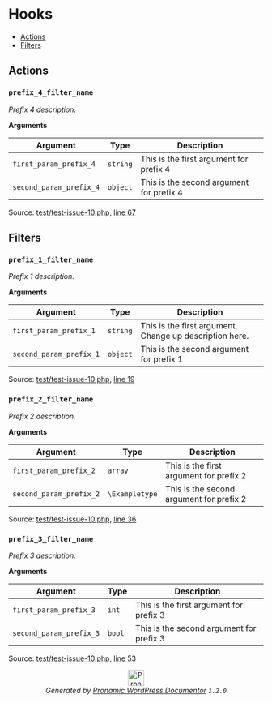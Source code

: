 # Hooks

- [Actions](#actions)
- [Filters](#filters)

## Actions

### `prefix_4_filter_name`

*Prefix 4 description.*

**Arguments**

Argument | Type | Description
-------- | ---- | -----------
`first_param_prefix_4` | `string` | This is the first argument for prefix 4
`second_param_prefix_4` | `object` | This is the second argument for prefix 4

Source: [test/test-issue-10.php](test-issue-10.php), [line 67](test-issue-10.php#L67-L73)

## Filters

### `prefix_1_filter_name`

*Prefix 1 description.*

**Arguments**

Argument | Type | Description
-------- | ---- | -----------
`first_param_prefix_1` | `string` | This is the first argument. Change up description here.
`second_param_prefix_1` | `object` | This is the second argument for prefix 1

Source: [test/test-issue-10.php](test-issue-10.php), [line 19](test-issue-10.php#L19-L25)

### `prefix_2_filter_name`

*Prefix 2 description.*

**Arguments**

Argument | Type | Description
-------- | ---- | -----------
`first_param_prefix_2` | `array` | This is the first argument for prefix 2
`second_param_prefix_2` | `\Exampletype` | This is the second argument for prefix 2

Source: [test/test-issue-10.php](test-issue-10.php), [line 36](test-issue-10.php#L36-L42)

### `prefix_3_filter_name`

*Prefix 3 description.*

**Arguments**

Argument | Type | Description
-------- | ---- | -----------
`first_param_prefix_3` | `int` | This is the first argument for prefix 3
`second_param_prefix_3` | `bool` | This is the second argument for prefix 3

Source: [test/test-issue-10.php](test-issue-10.php), [line 53](test-issue-10.php#L53-L59)


<p align="center"><a href="https://github.com/pronamic/wp-documentor"><img src="https://cdn.jsdelivr.net/gh/pronamic/wp-documentor@main/logos/pronamic-wp-documentor.svgo-min.svg" alt="Pronamic WordPress Documentor" width="32" height="32"></a><br><em>Generated by <a href="https://github.com/pronamic/wp-documentor">Pronamic WordPress Documentor</a> <code>1.2.0</code></em><p>

